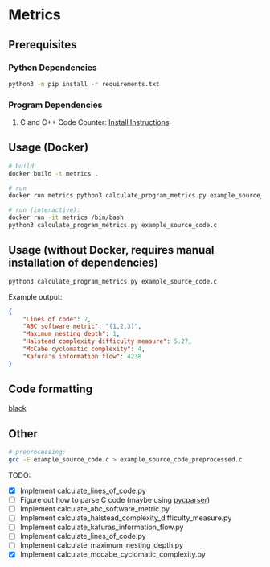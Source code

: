 # Metrics

## Prerequisites

### Python Dependencies

```bash
python3 -m pip install -r requirements.txt
```

### Program Dependencies

1. C and C++ Code Counter: [Install Instructions](https://github.com/sarnold/cccc)

## Usage (Docker)

```bash
# build
docker build -t metrics .

# run
docker run metrics python3 calculate_program_metrics.py example_source_code.c

# run (interactive):
docker run -it metrics /bin/bash
python3 calculate_program_metrics.py example_source_code.c
```

## Usage (without Docker, requires manual installation of dependencies)

```bash
python3 calculate_program_metrics.py example_source_code.c
```

Example output:

```json
{
    "Lines of code": 7,
    "ABC software metric": "(1,2,3)",
    "Maximum nesting depth": 1,
    "Halstead complexity difficulty measure": 5.27,
    "McCabe cyclomatic complexity": 4,
    "Kafura's information flow": 4238
}
```

## Code formatting

[black](https://github.com/psf/black)

## Other

```bash
# preprocessing:
gcc -E example_source_code.c > example_source_code_preprocessed.c
```

TODO:

-   [x] Implement calculate_lines_of_code.py
-   [ ] Figure out how to parse C code (maybe using [pycparser](https://github.com/eliben/pycparser))
-   [ ] Implement calculate_abc_software_metric.py
-   [ ] Implement calculate_halstead_complexity_difficulty_measure.py
-   [ ] Implement calculate_kafuras_information_flow.py
-   [ ] Implement calculate_lines_of_code.py
-   [ ] Implement calculate_maximum_nesting_depth.py
-   [x] Implement calculate_mccabe_cyclomatic_complexity.py
